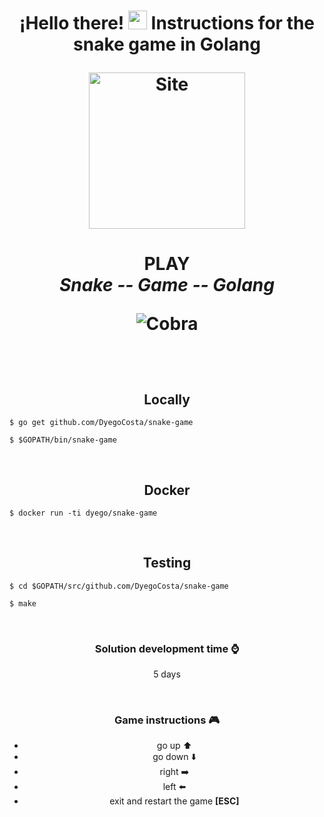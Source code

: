 <h1 align='center'>
    ¡Hello there!  <img src="https://i.ibb.co/t4vsdRG/icons8-snake-48.png" width="30"> Instructions for the
snake game in Golang
    <p align='center'>
</p>
<a href="https://anthwam.netlify.app/" target="_blank"><img alt="Site" src="https://i.ibb.co/BwGdRTC/Logo-sin-espacios.png"  width="250" /></a>
</h1>

<h1 align='center'>
      <b>  PLAY </b></br>
    <i> Snake <b>--</b> Game <b>--</b> Golang </i> </br>
</p>



<p align='center'>
<a><img alt="Cobra" src="https://i.ibb.co/qgR3LV0/1-OK04-EZr7-D6zn-LHi-H2-XJyn-A.png" /></a>
</p>

</br>

<h2 align='center'>
    <b> Locally </b>
</h2>

<p align='center'>

    $ go get github.com/DyegoCosta/snake-game

    $ $GOPATH/bin/snake-game
</p>

</br>

<h2 align='center'>
    <b> Docker </b>
</h2>

<p align='center'>

    $ docker run -ti dyego/snake-game

</p>

</br>

<h2 align='center'>
    <b> Testing </b>
</h2>

<p align='center'>

    $ cd $GOPATH/src/github.com/DyegoCosta/snake-game

    $ make

</p>

</br>

<h3 align='center'>
    <b> Solution development time ⌚ </b>
</h3>

<p align='center'>
    <a> 5 days </a>
</p>

</br>

<h3 align='center'>
    <b> Game instructions 🎮 </b>
</h3>

<p align='center'>
    <ul align='center'>
        <li>    go up ⬆️ </li>
        <li>    go down ⬇️</li>
        <li>   right ➡️</li>
        <li> left ⬅️ </li>
        <li>    exit and restart the game <b>[ESC]</li>
    </ul>
</p>
